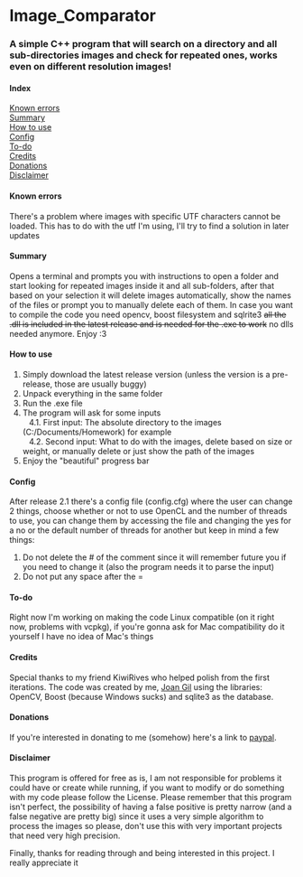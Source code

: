 # Image_Comparator  

### A simple C++ program that will search on a directory and all sub-directories images and check for repeated ones, works even on different resolution images!

#### Index
[Known errors](#known-errors)<br />
[Summary](#summary)  
[How to use](#how-to-use)  
[Config](#config)  
[To-do](#to-do)  
[Credits](#credits)  
[Donations](#donations)<br />
[Disclaimer](#disclaimer)

#### Known errors
There's a problem where images with specific UTF characters cannot be loaded. This has to do with the utf I'm using, I'll try to find a solution in later updates
  
#### Summary  
Opens a terminal and prompts you with instructions to open a folder and start looking for repeated images inside it and all sub-folders, after that based on your selection it will delete images automatically, show the names of the files or prompt you to manually delete each of them. In case you want to compile the code you need opencv, boost filesystem and sqlrite3 ~~all the .dll is included in the latest release and is needed for the .exe to work~~ no dlls needed anymore. Enjoy :3  
  
#### How to use  
1. Simply download the latest release version (unless the version is a pre-release, those are usually buggy)  
2. Unpack everything in the same folder  
3. Run the .exe file  
4. The program will ask for some inputs  
  4.1. First input: The absolute directory to the images (C:/Documents/Homework) for example  
  4.2. Second input: What to do with the images, delete based on size or weight, or manually delete or just show the path of the images  
5. Enjoy the "beautiful" progress bar   
  
#### Config
After release 2.1 there's a config file (config.cfg) where the user can change 2 things, choose whether or not to use OpenCL and the number of threads to use, you can change them by accessing the file and changing the yes for a no or the default number of threads for another but keep in mind a few things:  
1. Do not delete the # of the comment since it will remember future you if you need to change it (also the program needs it to parse the input)
2. Do not put any space after the =
  
#### To-do
Right now I'm working on making the code Linux compatible (on it right now, problems with vcpkg), if you're gonna ask for Mac compatibility do it yourself I have no idea of Mac's things
  
#### Credits  
Special thanks to my friend KiwiRives who helped polish from the first iterations. The code was created by me, [Joan Gil](https://www.linkedin.com/in/joan-gil-rigo-a65536184/) using the libraries: OpenCV, Boost (because Windows sucks) and sqlite3 as the database.  
  
#### Donations  
If you're interested in donating to me (somehow) here's a link to [paypal](https://www.paypal.me/jgil99).

#### Disclaimer
This program is offered for free as is, I am not responsible for problems it could have or create while running, if you want to modify or do something with my code please follow the License. 
Please remember that this program isn't perfect, the possibility of having a false positive is pretty narrow (and a false negative are pretty big) since it uses a very simple algorithm to process the images so please, don't use this with very important projects that need very high precision.

Finally, thanks for reading through and being interested in this project. I really appreciate it
